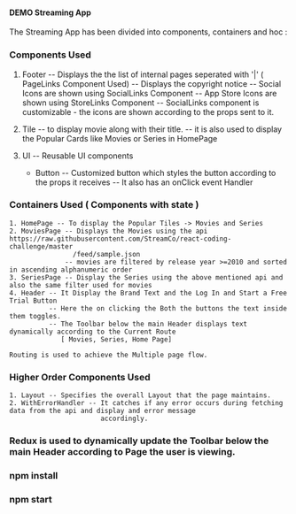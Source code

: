 #### DEMO Streaming App

The Streaming App has been divided into components, containers and hoc :

### Components Used
  1. Footer -- Displays the the list of internal pages seperated with '|' ( PageLinks Component Used)
            -- Displays the copyright notice
            -- Social Icons are shown using  SocialLinks Component
            -- App Store Icons are shown using StoreLinks Component
            -- SocialLinks component is customizable - the icons are shown according to the props sent to it.
            
  2. Tile -- to display movie along with their title.
          -- it is also used to display the Popular Cards like Movies or Series in HomePage
  3. UI -- Reusable UI components
      * Button -- Customized button which styles the button according to the props it receives
               -- It also has an onClick event Handler
        
### Containers Used ( Components with state )
    1. HomePage -- To display the Popular Tiles -> Movies and Series
    2. MoviesPage -- Displays the Movies using the api https://raw.githubusercontent.com/StreamCo/react-coding-challenge/master   
                    /feed/sample.json
                  -- movies are filtered by release year >=2010 and sorted in ascending alphanumeric order
    3. SeriesPage -- Display the Series using the above mentioned api and also the same filter used for movies 
    4. Header -- It Display the Brand Text and the Log In and Start a Free Trial Button
              -- Here the on clicking the Both the buttons the text inside them toggles.
              -- The Toolbar below the main Header displays text dynamically according to the Current Route 
                 [ Movies, Series, Home Page]
                 
    Routing is used to achieve the Multiple page flow.

### Higher Order Components Used
    1. Layout -- Specifies the overall Layout that the page maintains. 
    2. WithErrorHandler -- It catches if any error occurs during fetching data from the api and display and error message 
                           accordingly.
              
    
### Redux is used to dynamically update the Toolbar below the main Header according to Page the user is viewing.    
    
    
    
### npm install
### npm start
               
